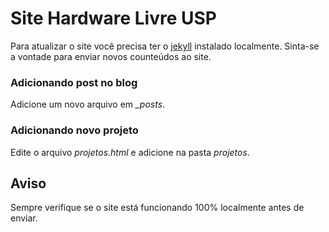 # Site Hardware Livre USP

Para atualizar o site você precisa ter o [jekyll](https://help.github.com/articles/setting-up-your-github-pages-site-locally-with-jekyll/) instalado localmente. Sinta-se a vontade para enviar novos counteúdos ao site.

### Adicionando post no blog

Adicione um novo arquivo em *_posts*.

### Adicionando novo projeto

Edite o arquivo *projetos.html* e adicione na pasta *projetos*.

## Aviso
Sempre verifique se o site está funcionando 100% localmente antes de enviar.
